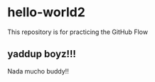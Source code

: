 # hello-world2
This repository is for practicing the GitHub Flow

## yaddup boyz!!!
Nada mucho buddy!!
